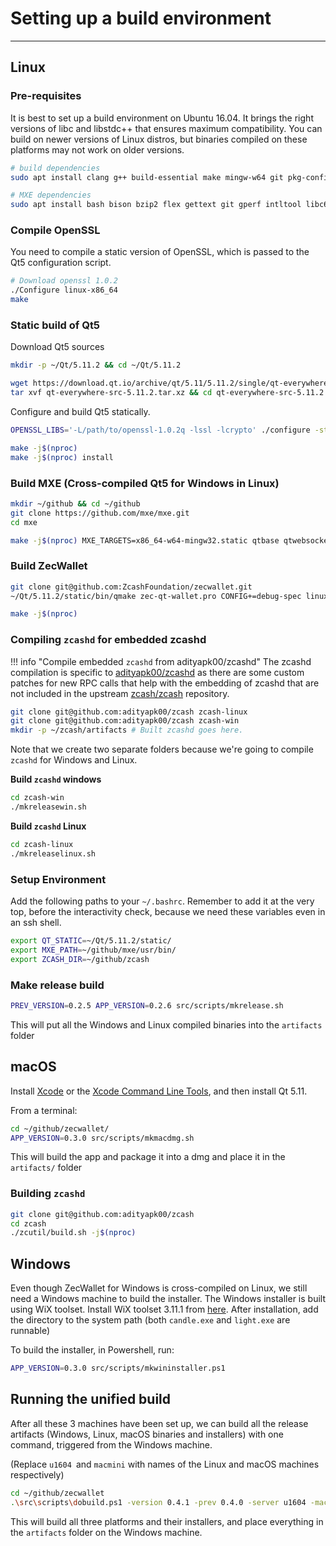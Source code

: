 # Setting up a build environment
---

## Linux

### Pre-requisites

It is best to set up a build environment on Ubuntu 16.04. It brings the right versions of libc and libstdc++ that ensures maximum compatibility. You can build on newer versions of Linux distros, but binaries compiled on these platforms may not work on older versions.

``` bash
# build dependencies
sudo apt install clang g++ build-essential make mingw-w64 git pkg-config libc6-dev m4 g++-multilib autoconf libtool-bin ncurses-dev unzip python python-zmq zlib1g-dev wget curl bsdmainutils automake libgl1-mesa-dev libglu1-mesa-dev libfontconfig1-dev autopoint libssl-dev

# MXE dependencies
sudo apt install bash bison bzip2 flex gettext git gperf intltool libc6-dev-i386 libgdk-pixbuf2.0-dev libltdl-dev libtool-bin libxml-parser-perl make openssl p7zip-full patch perl pkg-config python ruby sed unzip wget xz-utils

```

### Compile OpenSSL

You need to compile a static version of OpenSSL, which is passed to the Qt5 configuration script.

``` bash
# Download openssl 1.0.2
./Configure linux-x86_64
make
```

### Static build of Qt5

Download Qt5 sources

``` bash
mkdir -p ~/Qt/5.11.2 && cd ~/Qt/5.11.2

wget https://download.qt.io/archive/qt/5.11/5.11.2/single/qt-everywhere-src-5.11.2.tar.xz
tar xvf qt-everywhere-src-5.11.2.tar.xz && cd qt-everywhere-src-5.11.2
```

Configure and build Qt5 statically.

``` bash
OPENSSL_LIBS='-L/path/to/openssl-1.0.2q -lssl -lcrypto' ./configure -static -prefix ~/Qt/5.11.2/static  -skip qtlocation -skip qtmacextras -skip qtpurchasing -skip qtscript -skip qtsensors -skip qtserialbus -skip qtserialport -skip qtspeech -skip qtdatavis3d -skip qtdoc -skip qtcharts -skip qtdeclarative -skip qt3d -skip qtwebengine -skip qtandroidextras -skip qtwebview -skip qtgamepad -skip qtquickcontrols -skip qtquickcontrols2 -skip qtremoteobjects -skip qtwebview -skip qtwebchannel -skip qtwebglplugin  -nomake examples -nomake tests -qt-zlib -qt-libpng -qt-xcb -qt-xkbcommon -feature-fontconfig -no-feature-getentropy  -release -openssl-linked -opensource

make -j$(nproc)
make -j$(nproc) install
```


### Build MXE (Cross-compiled Qt5 for Windows in Linux)

``` bash
mkdir ~/github && cd ~/github
git clone https://github.com/mxe/mxe.git
cd mxe

make -j$(nproc) MXE_TARGETS=x86_64-w64-mingw32.static qtbase qtwebsockets
```

### Build ZecWallet

``` bash
git clone git@github.com:ZcashFoundation/zecwallet.git
~/Qt/5.11.2/static/bin/qmake zec-qt-wallet.pro CONFIG+=debug-spec linux-clang

make -j$(nproc)
```

### Compiling `zcashd` for embedded zcashd

!!! info "Compile embedded `zcashd` from adityapk00/zcashd"
    The zcashd compilation is specific to [adityapk00/zcashd](https://github.com/adityapk00/zcash) as there are some custom patches for new RPC calls that help with the embedding of zcashd that are not included in the upstream [zcash/zcash](https://github.com/zcash/zcash) repository.

``` bash
git clone git@github.com:adityapk00/zcash zcash-linux
git clone git@github.com:adityapk00/zcash zcash-win
mkdir -p ~/zcash/artifacts # Built zcashd goes here.
```

Note that we create two separate folders because we're going to compile `zcashd` for Windows and Linux. 

**Build `zcashd` windows**

``` bash
cd zcash-win
./mkreleasewin.sh
```

**Build `zcashd` Linux**

``` bash
cd zcash-linux
./mkreleaselinux.sh
```

### Setup Environment

Add the following paths to your `~/.bashrc`. Remember to add it at the very top, before the interactivity check, because we need these variables even in an ssh shell.

``` bash
export QT_STATIC=~/Qt/5.11.2/static/
export MXE_PATH=~/github/mxe/usr/bin/
export ZCASH_DIR=~/github/zcash
```

### Make release build

``` bash
PREV_VERSION=0.2.5 APP_VERSION=0.2.6 src/scripts/mkrelease.sh
```

This will put all the Windows and Linux compiled binaries into the `artifacts` folder

## macOS

Install [Xcode](https://developer.apple.com/xcode/) or the [Xcode Command Line Tools](https://developer.apple.com/downloads/index.action), and then install Qt 5.11.

From a terminal:

``` bash
cd ~/github/zecwallet/
APP_VERSION=0.3.0 src/scripts/mkmacdmg.sh
```
This will build the app and package it into a dmg and place it in the `artifacts/` folder

### Building `zcashd`

``` bash
git clone git@github.com:adityapk00/zcash
cd zcash 
./zcutil/build.sh -j$(nproc)
```

## Windows

Even though ZecWallet for Windows is cross-compiled on Linux, we still need a Windows machine to build the installer. The Windows installer is built using WiX toolset. Install WiX toolset 3.11.1 from [here](http://wixtoolset.org/releases/). After installation, add the directory to the system path (both `candle.exe` and `light.exe` are runnable)

To build the installer, in Powershell, run:

``` bash
APP_VERSION=0.3.0 src/scripts/mkwininstaller.ps1
```

## Running the unified build

After all these 3 machines have been set up, we can build all the release artifacts (Windows, Linux, macOS binaries and installers) with one command, triggered from the Windows machine.

(Replace `u1604 `and `macmini` with names of the Linux and macOS machines respectively)

``` bash
cd ~/github/zecwallet
.\src\scripts\dobuild.ps1 -version 0.4.1 -prev 0.4.0 -server u1604 -macserver macmini
```

This will build all three platforms and their installers, and place everything in the `artifacts` folder on the Windows machine.
